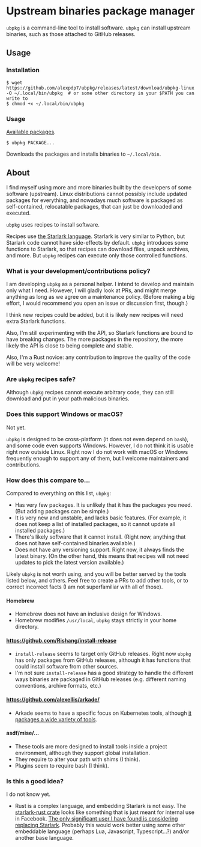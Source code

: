 # Upstream binaries package manager

`ubpkg` is a command-line tool to install software.
`ubpkg` can install upstream binaries, such as those attached to GitHub releases.

## Usage

### Installation

```
$ wget https://github.com/alexpdp7/ubpkg/releases/latest/download/ubpkg-linux -O ~/.local/bin/ubpkg  # or some other directory in your $PATH you can write to
$ chmod +x ~/.local/bin/ubpkg
```

### Usage

[Available packages](repo/).

```
$ ubpkg PACKAGE...
```

Downloads the packages and installs binaries to `~/.local/bin`.

## About

I find myself using more and more binaries built by the developers of some software (upstream).
Linux distributions cannot possibly include updated packages for everything, and nowadays much software is packaged as self-contained, relocatable packages, that can just be downloaded and executed.

`ubpkg` uses recipes to install software.

Recipes use [the Starlark language](https://github.com/bazelbuild/starlark/blob/master/spec.md).
Starlark is very similar to Python, but Starlark code cannot have side-effects by default.
`ubpkg` introduces some functions to Starlark, so that recipes can download files, unpack archives, and more.
But `ubpkg` recipes can execute only those controlled functions.

### What is your development/contributions policy?

I am developing `ubpkg` as a personal helper.
I intend to develop and maintain only what I need.
However, I will gladly look at PRs, and might merge anything as long as we agree on a maintenance policy.
(Before making a big effort, I would recommend you open an issue or discussion first, though.)

I think new recipes could be added, but it is likely new recipes will need extra Starlark functions.

Also, I'm still experimenting with the API, so Starlark functions are bound to have breaking changes.
The more packages in the repository, the more likely the API is close to being complete and stable.

Also, I'm a Rust novice: any contribution to improve the quality of the code will be very welcome!

### Are `ubpkg` recipes safe?

Although `ubpkg` recipes cannot execute arbitrary code, they can still download and put in your path malicious binaries.

### Does this support Windows or macOS?

Not yet.

`ubpkg` is designed to be cross-platform (it does not even depend on `bash`), and some code even supports Windows.
However, I do not think it is usable right now outside Linux.
Right now I do not work with macOS or Windows frequently enough to support any of them, but I welcome maintainers and contributions.

### How does this compare to...

Compared to everything on this list, `ubpkg`:

* Has very few packages.
  It is unlikely that it has the packages you need.
  (But adding packages can be simple.)
* It is very new and unstable, and lacks basic features.
  (For example, it does not keep a list of installed packages, so it cannot update all installed packages.)
* There's likely software that it cannot install.
  (Right now, anything that does not have self-contained binaries available.)
* Does not have any versioning support.
  Right now, it always finds the latest binary.
  (On the other hand, this means that recipes will not need updates to pick the latest version available.)

Likely `ubpkg` is not worth using, and you will be better served by the tools listed below, and others.
Feel free to create a PRs to add other tools, or to correct incorrect facts (I am not superfamiliar with all of those).

#### Homebrew

* Homebrew does not have an inclusive design for Windows.
* Homebrew modifies `/usr/local`, `ubpkg` stays strictly in your home directory.

#### https://github.com/Rishang/install-release

* `install-release` seems to target only GitHub releases.
  Right now `ubpkg` has only packages from GitHub releases, although it has functions that could install software from other sources.
* I'm not sure `install-release` has a good strategy to handle the different ways binaries are packaged in GitHub releases (e.g. different naming conventions, archive formats, etc.)

#### https://github.com/alexellis/arkade/

* Arkade seems to have a specific focus on Kubernetes tools, although [it packages a wide variety of tools](https://github.com/alexellis/arkade/tree/master?tab=readme-ov-file#catalog-of-clis).

#### asdf/mise/...

* These tools are more designed to install tools inside a project environment, although they support global installation.
* They require to alter your path with shims (I think).
* Plugins seem to require bash (I think).

### Is this a good idea?

I do not know yet.

* Rust is a complex language, and embedding Starlark is not easy.
  The [starlark-rust crate](https://github.com/facebook/starlark-rust) looks like something that is just meant for internal use in Facebook.
  [The only significant user I have found is considering replacing Starlark](https://github.com/indygreg/PyOxidizer/issues/444).
  Probably this would work better using some other embeddable language (perhaps Lua, Javascript, Typescript...?) and/or another base language.
